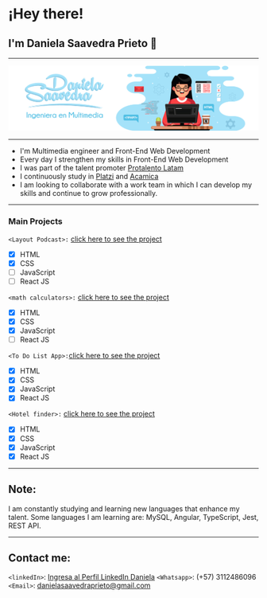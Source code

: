 # ¡Hey there! 
## I'm Daniela Saavedra Prieto 👋
______________________________________________________________________________________________________________________________
![](https://github.com/danielasaavedrap/danielasaavedrap/blob/main/portada-git.jpg?raw=true)
______________________________________________________________________________________________________________________________


* I'm Multimedia engineer and Front-End Web Development
* Every day I strengthen my skills in Front-End Web Development
* I was part of the talent promoter [Protalento Latam](https://www.protalento.org/)
* I continuously study in [Platzi](https://platzi.com/) and [Acamica](https://www.acamica.com)
* I am looking to collaborate with a work team in which I can develop my skills and continue to grow professionally.

______________________________________________________________________________________________________________________________

### Main Projects

`<Layout Podcast>:` [click here to see the project](https://danielasaavedrapodcast.netlify.app)

- [x] HTML 
- [x] CSS
- [ ] JavaScript
- [ ] React JS

`<math calculators>:` [click here to see the project](https://calculadoras-matematicas.netlify.app)

- [x] HTML 
- [x] CSS
- [x] JavaScript
- [ ] React JS

`<To Do List App>:`[click here to see the project](https://todolistdaniela.netlify.app)

- [x] HTML 
- [x] CSS
- [x] JavaScript
- [x] React JS

`<Hotel finder>:` [click here to see the project](https://buscadordehoteles.netlify.app)

- [x] HTML 
- [x] CSS
- [x] JavaScript
- [x] React JS

______________________________________________________________________________________________________________________________

## Note: 
I am constantly studying and learning new languages that enhance my talent. Some languages I am learning are: MySQL, Angular, TypeScript, Jest, REST API.

______________________________________________________________________________________________________________________________

## Contact me:

`<linkedIn>`: [Ingresa al Perfil LinkedIn Daniela](https://www.linkedin.com/in/daniela-saavedra-prieto/)
`<Whatsapp>`: (+57) 3112486096
`<Email>`: danielasaavedraprieto@gmail.com


